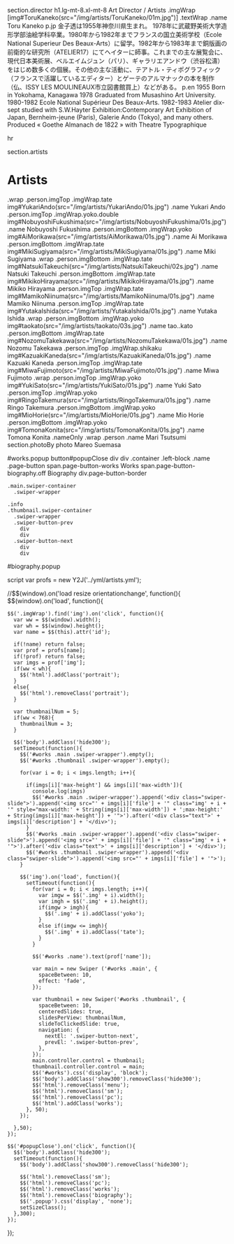 section.director
  h1.lg-mt-8.xl-mt-8 Art Director / Artists
  .imgWrap [img#ToruKaneko(src="/img/artists/ToruKaneko/01m.jpg")]
  .textWrap
    .name Toru Kaneko
    p.jp 金子透は1955年神奈川県生まれ。  1978年に武蔵野美術大学造形学部油絵学科卒業。1980年から1982年までフランスの国立美術学校（Ecole National Superieur Des Beaux-Arts）に留学。1982年から1983年まで銅版画の前衛的な研究所（ATELIER17）にてヘイターに師事。これまでの主な展覧会に、現代日本美術展、ベルエイムジュン（パリ）、ギャラリエアンドウ（渋谷松濤）をはじめ数多くの個展。その他の主な活動に、テアトル・ティポグラフィック（フランスで活躍しているエディター）とゲーテのアルマナックの本を制作（仏、ISSY LES MOULINEAUX市立図書館買上）などがある。
    p.en 1955 Born in Yokohama, Kanagawa  1978 Graduated from Musashino Art University. 1980-1982 Ecole National Supérieur Des Beaux-Arts. 1982-1983 Atelier dix-sept studied with S.W.Hayter Exhibition:Contemporary Art Exhibition of Japan, Bernheim-jeune (Paris), Galerie Ando (Tokyo), and many others. Produced « Goethe Almanach de 1822 » with Theatre Typographique

hr

section.artists
  # Artists
  .wrap
    .person.imgTop
      .imgWrap.tate
        img#YukariAndo(src="/img/artists/YukariAndo/01s.jpg")
      .name Yukari Ando
    .person.imgTop
      .imgWrap.yoko.double
        img#NobuyoshiFukushima(src="/img/artists/NobuyoshiFukushima/01s.jpg")
      .name Nobuyoshi Fukushima
    .person.imgBottom
      .imgWrap.yoko
        img#AiMorikawa(src="/img/artists/AiMorikawa/01s.jpg")
      .name Ai Morikawa
    .person.imgBottom
      .imgWrap.tate
        img#MikiSugiyama(src="/img/artists/MikiSugiyama/01s.jpg")
      .name Miki Sugiyama
  .wrap
    .person.imgBottom
      .imgWrap.tate
        img#NatsukiTakeuchi(src="/img/artists/NatsukiTakeuchi/02s.jpg")
      .name Natsuki Takeuchi
    .person.imgBottom
      .imgWrap.tate
        img#MikikoHirayama(src="/img/artists/MikikoHirayama/01s.jpg")
      .name Mikiko Hirayama
    .person.imgTop
      .imgWrap.tate
        img#MamikoNiinuma(src="/img/artists/MamikoNiinuma/01s.jpg")
      .name Mamiko Niinuma
    .person.imgTop
      .imgWrap.tate
        img#YutakaIshida(src="/img/artists/YutakaIshida/01s.jpg")
      .name Yutaka Ishida
  .wrap
    .person.imgBottom
      .imgWrap.yoko
        img#taokato(src="/img/artists/taokato/03s.jpg")
      .name tao..kato
    .person.imgBottom
      .imgWrap.tate
        img#NozomuTakekawa(src="/img/artists/NozomuTakekawa/01s.jpg")
      .name Nozomu Takekawa
    .person.imgTop
      .imgWrap.shikaku
        img#KazuakiKaneda(src="/img/artists/KazuakiKaneda/01s.jpg")
      .name Kazuaki Kaneda
    .person.imgTop
      .imgWrap.tate
        img#MiwaFujimoto(src="/img/artists/MiwaFujimoto/01s.jpg")
      .name Miwa Fujimoto
  .wrap
    .person.imgTop
      .imgWrap.yoko
        img#YukiSato(src="/img/artists/YukiSato/01s.jpg")
      .name Yuki Sato
    .person.imgTop
      .imgWrap.yoko
        img#RingoTakemura(src="/img/artists/RingoTakemura/01s.jpg")
      .name Ringo Takemura
    .person.imgBottom
      .imgWrap.yoko
        img#MioHorie(src="/img/artists/MioHorie/01s.jpg")
      .name Mio Horie
    .person.imgBottom
      .imgWrap.yoko
        img#TomonaKonita(src="/img/artists/TomonaKonita/01s.jpg")
      .name Tomona Konita
  .nameOnly
    .wrap
      .person
        .name Mari Tsutsumi
section.photoBy photo Mareo Suemasa
  

#works.popup
  button#popupClose
    div
    div
  .container
    .left-block
      .name
      .page-button
        span.page-button-works Works
        span.page-button-biography.off Biography
        div.page-button-border

    .main.swiper-container
      .swiper-wrapper

    .info
    .thumbnail.swiper-container
      .swiper-wrapper
      .swiper-button-prev
        div
        div
      .swiper-button-next
        div
        div

#biography.popup

script
  var profs = new Y2J('../yml/artists.yml');

  //$$(window).on('load resize orientationchange', function(){
  $$(window).on('load', function(){

    $$('.imgWrap').find('img').on('click', function(){
      var ww = $$(window).width();
      var wh = $$(window).height();
      var name = $$(this).attr('id');
      
      if(!name) return false;
      var prof = profs[name];
      if(!prof) return false;
      var imgs = prof['img'];
      if(ww < wh){
        $$('html').addClass('portrait');
      }
      else{
        $$('html').removeClass('portrait');
      }

      var thumbnailNum = 5;
      if(ww < 768){
        thumbnailNum = 3;
      }

      $$('body').addClass('hide300');
      setTimeout(function(){
        $$('#works .main .swiper-wrapper').empty();
        $$('#works .thumbnail .swiper-wrapper').empty();

        for(var i = 0; i < imgs.length; i++){
          
          if(imgs[i]['max-height'] && imgs[i]['max-width']){
            console.log(imgs)
            $$('#works .main .swiper-wrapper').append('<div class="swiper-slide">').append('<img src="' + imgs[i]['file'] + '" class="img' + i + '" style="max-width:' + String(imgs[i]['max-width']) + ';max-height:' + String(imgs[i]['max-height']) + '">').after('<div class="text">' + imgs[i]['description'] + '</div>');
          }
          $$('#works .main .swiper-wrapper').append('<div class="swiper-slide">').append('<img src="' + imgs[i]['file'] + '" class="img' + i + '">').after('<div class="text">' + imgs[i]['description'] + '</div>');
          $$('#works .thumbnail .swiper-wrapper').append('<div class="swiper-slide">').append('<img src="' + imgs[i]['file'] + '">');
        }

        $$('img').on('load', function(){
          setTimeout(function(){
            for(var i = 0; i < imgs.length; i++){
              var imgw = $$('.img' + i).width();
              var imgh = $$('.img' + i).height();
              if(imgw > imgh){
                $$('.img' + i).addClass('yoko');
              }
              else if(imgw <= imgh){
                $$('.img' + i).addClass('tate');
              }
            }

            $$('#works .name').text(prof['name']);

            var main = new Swiper ('#works .main', {
              spaceBetween: 10,
              effect: 'fade',
            });

            var thumbnail = new Swiper('#works .thumbnail', {
              spaceBetween: 10,
              centeredSlides: true,
              slidesPerView: thumbnailNum,
              slideToClickedSlide: true,
              navigation: {
                nextEl: '.swiper-button-next',
                prevEl: '.swiper-button-prev',
              },
            });
            main.controller.control = thumbnail;
            thumbnail.controller.control = main;
            $$('#works').css('display', 'block');
            $$('body').addClass('show300').removeClass('hide300');
            $$('html').removeClass('menu');
            $$('html').removeClass('sm');
            $$('html').removeClass('pc');
            $$('html').addClass('works');
          }, 50);
        });

      },50);
    });

    $$('#popupClose').on('click', function(){
      $$('body').addClass('hide300');
      setTimeout(function(){
        $$('body').addClass('show300').removeClass('hide300');

        $$('html').removeClass('sm');
        $$('html').removeClass('pc');
        $$('html').removeClass('works');
        $$('html').removeClass('biography');
        $$('.popup').css('display', 'none');
        setSizeClass();
      },300);
    });

  });




